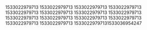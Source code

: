1533022979713
1533022979713
1533022979713
1533022979713
1533022979713
1533022979713
1533022979713
1533022979713
1533022979713
1533022979713
1533022979713
1533022979713
1533022979713
1533022979713
15330229797131533036954247